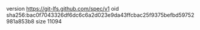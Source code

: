 version https://git-lfs.github.com/spec/v1
oid sha256:bac0f7043326df6dc6c6a2d023e9da43ffcbac25f9375befbd59752981a853b8
size 11094
